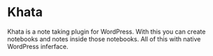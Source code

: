 # Khata
Khata is a note taking plugin for WordPress. With this you can create notebooks and notes inside those notebooks. All of this with native WordPress inferface.